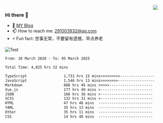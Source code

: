 <img align='right' src='https://github-readme-stats.vercel.app/api?username=niaogege&show_icons=true&theme=radical'/>

### Hi there 👋

- 🌱 [MY Blog](https://bythewayer.com/)
- 📫 How to reach me: 291003932@qq.com
- ⚡ Fun fact:  世事无常，不要留有遗憾，早点养老

![Test](https://github-readme-stats.vercel.app/api/top-langs/?username=niaogege&layout=compact)

<!--START_SECTION:waka-->

```txt
From: 10 March 2020 - To: 05 March 2025

Total Time: 4,825 hrs 32 mins

TypeScript                 1,731 hrs 15 mins>>>>>>>>>----------------   35.88 %
JavaScript                 1,546 hrs 13 mins>>>>>>>>-----------------   32.04 %
Markdown                   888 hrs 45 mins >>>>>--------------------   18.42 %
Vue.js                     177 hrs 49 mins >------------------------   03.68 %
JSON                       166 hrs 36 mins >------------------------   03.45 %
SCSS                       132 hrs 31 mins >------------------------   02.75 %
HTML                       47 hrs 46 mins  -------------------------   00.99 %
YAML                       35 hrs 13 mins  -------------------------   00.73 %
Other                      35 hrs 11 mins  -------------------------   00.73 %
CSS                        14 hrs 48 mins  -------------------------   00.31 %
```

<!--END_SECTION:waka-->
